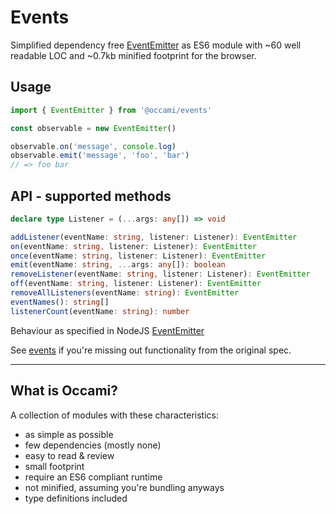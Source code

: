 # Events

Simplified dependency free [EventEmitter](https://nodejs.org/api/events.html) as ES6 module with ~60 well readable LOC and ~0.7kb minified footprint for the browser.

## Usage

```js
import { EventEmitter } from '@occami/events'

const observable = new EventEmitter()

observable.on('message', console.log)
observable.emit('message', 'foo', 'bar')
// => foo bar
```

## API - supported methods

```ts
declare type Listener = (...args: any[]) => void

addListener(eventName: string, listener: Listener): EventEmitter
on(eventName: string, listener: Listener): EventEmitter
once(eventName: string, listener: Listener): EventEmitter
emit(eventName: string, ...args: any[]): boolean
removeListener(eventName: string, listener: Listener): EventEmitter
off(eventName: string, listener: Listener): EventEmitter
removeAllListeners(eventName: string): EventEmitter
eventNames(): string[]
listenerCount(eventName: string): number
```
Behaviour as specified in NodeJS [EventEmitter](https://nodejs.org/api/events.html)

See [events](https://www.npmjs.com/package/events) if you're missing out functionality from the original spec.

---

## What is Occami?

A collection of modules with these characteristics:

* as simple as possible
* few dependencies (mostly none)
* easy to read & review
* small footprint
* require an ES6 compliant runtime
* not minified, assuming you're bundling anyways
* type definitions included
